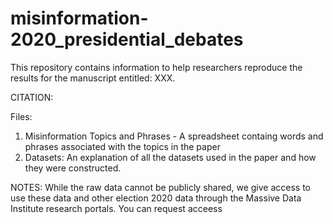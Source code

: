 # misinformation-2020_presidential_debates

This repository contains information to help researchers reproduce the results for the manuscript entitled: XXX.

CITATION: 

Files:
1. Misinformation Topics and Phrases - A spreadsheet containg words and phrases associated with the topics in the paper
2. Datasets: An explanation of all the datasets used in the paper and how they were constructed. 


NOTES: While the raw data cannot be publicly shared, we give access to use these data and other election 2020 data through the Massive Data Institute research portals. You can request acceess
